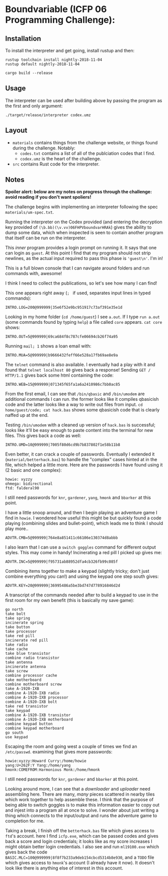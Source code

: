 # Boundvariable (ICFP 06 Programming Challenge):

## Installation

To install the interpreter and get going, install rustup and then:

```
rustup toolchain install nightly-2018-11-04
rustup default nightly-2018-11-04

cargo build --release
```

## Usage

The interpreter can be used after building above by passing the program as the first and only argument:

```
./target/release/interpreter codex.umz
```

## Layout

- `materials` contains things from the challenge website, or things found during the challenge. Notably:
  - `codes.txt` contains a list of all of the publciation codes that I find.
  - `codex.umz` is the heart of the challenge.
- `src` contains Rust code for the interpreter.

## Notes

**Spoiler alert: below are my notes on progress through the challenge: avoid reading if you don't want spoliers!**

The challenge begins with implementing an interpreter following the spec `materials/um-spec.txt`.

Running the interpreter on the Codex provided (and entering the decryption key provided of `(\b.bb)(\v.vv)06FHPVboundvarHRAk`) gives the ability to dump some data, which when inspected is seen to contain another program that itself can be run on the interpreter.

This _inner_ program provides a login prompt on running it. It says that one can login as `guest`. At this point I find that my program should not strip newlines, as the actual input required to pass this phase is `'guest\n'`. I'm in!

This is a full blown console that I can navigate around folders and run commands with, awesome!

I think I need to collect the publications, so let's see how many I can find!

This one appears right away (`; ` if used, separates input lines in typed commands):

```code
INTRO.LOG=200@999999|35e6f52e9bc951917c73af391e35e1d
```

Looking in my home folder (`cd /home/guest`) I see `a.out`. If I type `run a.out` (some commands found by typing `help`) a file called `core` appears. `cat core` shows:

```code
INTRO.OUT=5@999999|69ca684f8c787cfe06694cb26f74a95
```

Running `mail; 1` shows a loan email with:

```code
INTRO.MUA=5@999999|b9666432feff66e528a17fb69ae8e9a
```

The `telnet` command is also available. I eventually had a play with it and found that `telnet localhost 80` gives back a response! Sending `GET / HTTP/1.1` gives back some html containing the code:

```code
INTRO.WEB=15@999999|071345f65fa1a6a2410986c7bb0ac85
```

From the first email, I can see that `/bin/qbasic` and `/bin/umodem` are additional commands I can run. the former looks like it compiles qbasicish code and the latter looks like a way to write out files from input. `cd home/guest/code; cat hack.bas` shows some qbasicish code that is clearly naffed up at the end.

Testing `/bin/umodem` with a cleaned up version of `hack.bas` is successful; looks like it'll be easy enough to paste content into the terminal for new files. This gives back a code as well:

```code
INTRO.UMD=10@999999|7005f80d6cd9b7b837802f1e58b11b8
```

Even better, it can crack a couple of passwords. Eventually I extended it (`material/betterhack.bas`) to handle the "complex" cases hinted at in the file, which helped a little more. Here are the passwords I have found using it (2 basic and one complex):

```
howie: xyzzy
ohmega: bidirectional
ftd: falderal90
```

I still need passwords for `knr`, `gardener`, `yang`, `hmonk` and `bbarker` at this point.

I have a little snoop around, and then I begin playing an adventure game I find in `howie`. I wondered how useful this might be but quickly found a code playing (combining slides and bullet-point), which leads me to think I should play more..

```code
ADVTR.CMB=5@999999|764e8a851411c66106e130374d8abbb
```

I also learn that I can use a `switch goggles` command for different output styles. This may come in handy! Incinerating a red pill I picked up gives me:

```code
ADVTR.INC=5@999999|f95731ab88952dfa4cb326fb99c085f
```

Combining items together to make a keypad (slightly tricky; don't just combine everything you can!) and using the keypad one step south gives:

```code
ADVTR.KEY=20@999999|36995486a5be3bd747d778916846d2d
```

A transcript of the commands needed after to build a keypad to use in the first room for my own benefit (this is basically my save game):

```
go north
take bolt
take spring
incinerate spring
take button
take processor
take red pill
incinerate red pill
take radio
take cache
take blue transistor
combine radio transistor
take antenna
incinerate antenna
take screw
combine processor cache
take motherboard
combine motherboard screw
take A-1920-IXB
combine A-1920-IXB radio
combine A-1920-IXB processor
combine A-1920-IXB bolt
take red transistor
take keypad
combine A-1920-IXB transistor
combine A-1920-IXB motherboard
combine keypad button
combine keypad motherboard
go south
use keypad
```

Escaping the room and going west a couple of times we find an `/etc/passwd`. examining that gives more passwords:

```
howie:xyzzy:Howard Curry:/home/howie
yang:U+262F:Y Yang:/home/yang
hmonk:COMEFROM:Harmonious Monk:/home/hmonk
```

I still need passwords for `knr`, `gardener` and `bbarker` at this point.

Looking around more, I can see that a _downloader_ and _uploader_ need assembling here. There are many, _many_ pieces scattered in nearby tiles which work together to help assemble these. I think that the purpose of being able to switch goggles is to make this information easier to copy out and injest into a program all at once to solve. I wonder about just writing a thing which connects to the input/output and runs the adventure game to completion for me.

Taking a break, I finish off the `betterhack.bas` file which gives access to `ftd`'s account. here I find `icfp.exe`, which can be passed codes and gives back a score and login credentials; it looks like as my score increases I might obtain better login credentials. I also see and run `ml19100.exe` which gives back the code `BASIC.MLC=100@999999|8f8f7b233a9deb154cbcd5314b8e930`, and a `TODO` file which gives access to `hmonk`'s account (I already have it now). It doesn't look like there is anything else of interest in this account.
